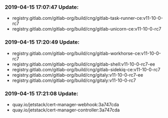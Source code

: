 ### 2019-04-15 17:07:47 Update:

- registry.gitlab.com/gitlab-org/build/cng/gitlab-task-runner-ce:v11-10-0-rc7
- registry.gitlab.com/gitlab-org/build/cng/gitlab-unicorn-ce:v11-10-0-rc7
### 2019-04-15 17:20:49 Update:

- registry.gitlab.com/gitlab-org/build/cng/gitlab-workhorse-ce:v11-10-0-rc7
- registry.gitlab.com/gitlab-org/build/cng/gitlab-shell:v11-10-0-rc7-ee
- registry.gitlab.com/gitlab-org/build/cng/gitlab-sidekiq-ce:v11-10-0-rc7
- registry.gitlab.com/gitlab-org/build/cng/gitaly:v11-10-0-rc7-ee
- registry.gitlab.com/gitlab-org/build/cng/gitaly:v11-10-0-rc7
### 2019-04-15 17:21:08 Update:

- quay.io/jetstack/cert-manager-webhook:3a747cda
- quay.io/jetstack/cert-manager-controller:3a747cda
